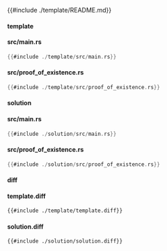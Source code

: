 
{{#include ./template/README.md}}

<!-- slide:break -->

<!-- tabs:start -->

#### **template**

<!-- tabs:start -->

#### **<span class="file-template file-modified">src/main.rs</span>**

```rust
{{#include ./template/src/main.rs}}
```

#### **<span class="file-template file-modified">src/proof_of_existence.rs</span>**

```rust
{{#include ./template/src/proof_of_existence.rs}}
```



<!-- tabs:end -->

#### **solution**

<!-- tabs:start -->

#### **<span class="file-solution file-modified">src/main.rs</span>**

```rust
{{#include ./solution/src/main.rs}}
```

#### **<span class="file-solution file-modified">src/proof_of_existence.rs</span>**

```rust
{{#include ./solution/src/proof_of_existence.rs}}
```



<!-- tabs:end -->

#### **diff**

<!-- tabs:start -->

#### **template.diff**

```diff
{{#include ./template/template.diff}}
```

#### **solution.diff**

```diff
{{#include ./solution/solution.diff}}
```



<!-- tabs:end -->

<!-- tabs:end -->
